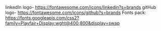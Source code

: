 linkedIn logo- https://fontawesome.com/icons/linkedin?s=brands
gitHub logo- https://fontawesome.com/icons/github?s=brands
Fonts pack: https://fonts.googleapis.com/css2?family=Playfair+Display:wght@400;800&display=swap

